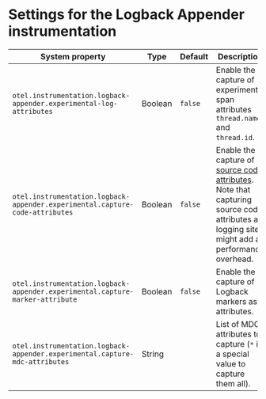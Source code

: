 # Settings for the Logback Appender instrumentation

| System property | Type    | Default | Description                                          |
|---|---------|--|------------------------------------------------------|
| `otel.instrumentation.logback-appender.experimental-log-attributes` | Boolean | `false` | Enable the capture of experimental span attributes `thread.name` and `thread.id`. |
| `otel.instrumentation.logback-appender.experimental.capture-code-attributes` | Boolean | `false` | Enable the capture of [source code attributes]. Note that capturing source code attributes at logging sites might add a performance overhead. |
| `otel.instrumentation.logback-appender.experimental.capture-marker-attribute` | Boolean | `false` | Enable the capture of Logback markers as attributes. |
| `otel.instrumentation.logback-appender.experimental.capture-mdc-attributes` | String  |  | List of MDC attributes to capture (`*` is a special value to capture them all). |

[source code attributes]: https://github.com/open-telemetry/opentelemetry-specification/blob/main/specification/trace/semantic_conventions/span-general.md#source-code-attributes
